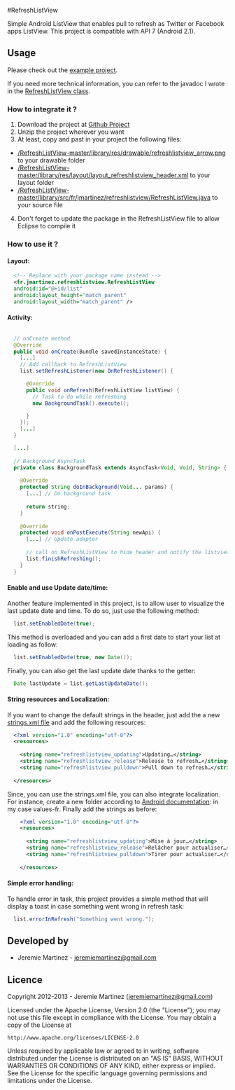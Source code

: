 #RefreshListView

Simple Android ListView that enables pull to refresh as Twitter or Facebook apps ListView. This project is compatible with API 7 (Android 2.1).

## Usage

Please check out the [example project](https://github.com/jeremiemartinez/RefreshListView/tree/master/example).

If you need more technical information, you can refer to the javadoc I wrote in the [RefreshListView class](https://github.com/jeremiemartinez/RefreshListView/tree/master/library/src/fr/jmartinez/refreshlistview).

### How to integrate it ?

1. Download the project at [Github Project](https://github.com/jeremiemartinez/RefreshListView/archive/master.zip)
2. Unzip the project wherever you want
3. At least, copy and past in your project the following files:
  * [/RefreshListView-master/library/res/drawable/refreshlistview_arrow.png](/RefreshListView-master/library/res/drawable/refreshlistview_arrow.png) to your drawable folder
  * [/RefreshListView-master/library/res/layout/layout_refreshlistview_header.xml](/RefreshListView-master/library/res/layout/layout_refreshlistview_header.xml) to your layout folder
  * [/RefreshListView-master/library/src/fr/jmartinez/refreshlistview/RefreshListView.java](/RefreshListView-master/library/src/fr/jmartinez/refreshlistview/RefreshListView.java) to your source file
4. Don't forget to update the package in the RefreshListView file to allow Eclipse to compile it

### How to use it ?

#### Layout:

``` xml
  <!-- Replace with your package name instead -->
  <fr.jmartinez.refreshlistview.RefreshListView
  android:id="@+id/list"
  android:layout_height="match_parent"
  android:layout_width="match_parent" />
```

#### Activity:

``` java

  // onCreate method
  @Override
  public void onCreate(Bundle savedInstanceState) {
    [...]
    // Add callback to RefreshListView
    list.setRefreshListener(new OnRefreshListener() {

      @Override
      public void onRefresh(RefreshListView listView) {
        // Task to do while refreshing
        new BackgroundTask().execute();

      }
    });
    [...]
  }

  [...]
  
  // Background AsyncTask
  private class BackgroundTask extends AsyncTask<Void, Void, String> {
    
    @Override
    protected String doInBackground(Void... params) {
      [...] // Do background task
    
      return string;
    }
    
    @Override
    protected void onPostExecute(String newApi) {
      [...] // Update adapter
    
      // call on RefreshListView to hide header and notify the listview, refreshing is done
      list.finishRefreshing();
    }
  }
```
    
#### Enable and use Update date/time:
    
Another feature implemented in this project, is to allow user to visualize the last update date and time. To do so, just use the following method:
``` java
  list.setEnabledDate(true);
```
This method is overloaded and you can add a first date to start your list at loading as follow:
``` java
  list.setEnabledDate(true, new Date());
```
Finally, you can also get the last update date thanks to the getter:
``` java
  Date lastUpdate = list.getLastUpdateDate();
```
    
#### String resources and Localization:
    
If you want to change the default strings in the header, just add the a new [strings.xml file](/RefreshListView-master/library/res/values/strings.xml)
and add the following resources:
``` xml
  <?xml version="1.0" encoding="utf-8"?>
  <resources>
        
    <string name="refreshlistview_updating">Updating…</string>
    <string name="refreshlistview_release">Release to refresh…</string>
    <string name="refreshlistview_pulldown">Pull down to refresh…</string>
        
  </resources>
```
    
Since, you can use the strings.xml file, you can also integrate localization. For instance, create a new folder according to
[Android documentation](http://developer.android.com/guide/topics/resources/localization.html#using-framework): in my case values-fr.
Finally add the strings as before:
``` xml
    <?xml version="1.0" encoding="utf-8"?>
    <resources>
        
      <string name="refreshlistview_updating">Mise à jour…</string>
      <string name="refreshlistview_release">Relâcher pour actualiser…</string>
      <string name="refreshlistview_pulldown">Tirer pour actualiser…</string>
        
    </resources>
```
    
#### Simple error handling:
    
To handle error in task, this project provides a simple method that will display a toast in case something went wrong in refresh task:
``` java
  list.errorInRefresh("Something went wrong.");
```
    
## Developed by
  * Jeremie Martinez - [jeremiemartinez@gmail.com](mailto:jeremiemartinez@gmail.com)
    
    
## Licence
    
Copyright 2012-2013 - Jeremie Martinez ([jeremiemartinez@gmail.com](mailto:jeremiemartinez@gmail.com))
    
Licensed under the Apache License, Version 2.0 (the "License"); you may not
use this file except in compliance with the License. You may obtain a copy of
the License at
    
    http://www.apache.org/licenses/LICENSE-2.0
    
Unless required by applicable law or agreed to in writing, software
distributed under the License is distributed on an "AS IS" BASIS, WITHOUT
WARRANTIES OR CONDITIONS OF ANY KIND, either express or implied. See the
License for the specific language governing permissions and limitations under
the License.
